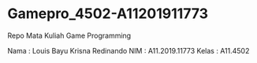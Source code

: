 # Gamepro_4502-A11201911773
Repo Mata Kuliah Game Programming

Nama  : Louis Bayu Krisna Redinando
NIM   : A11.2019.11773
Kelas : A11.4502
